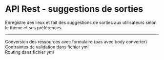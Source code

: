 API Rest - suggestions de sorties
========================

Enregistre des lieux et fait des suggestions de sorties aux utilisateurs selon le thème et ses préférences.


---

Conversion des ressources avec formulaire (pas avec body converter)<br/>
Contraintes de validation dans fichier yml<br/>
Routing dans fichier yml
